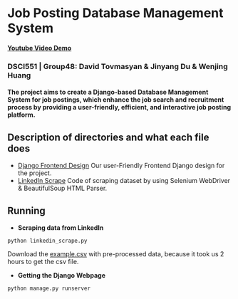 # Job Posting Database Management System
**[Youtube Video Demo](https://www.youtube.com)**
### DSCI551 | Group48: David Tovmasyan & Jinyang Du & Wenjing Huang
#### The project aims to create a Django-based Database Management System for job postings, which enhance the job search and recruitment process by providing a user-friendly, efficient, and interactive job posting platform.

## Description of directories and what each file does
- [Django Frontend Design](https://github.com/Jinyangd/DSCI551_Group48_Project/tree/main/django_project)
  Our user-Friendly Frontend Django design for the project. 
- [LinkedIn Scrape](https://github.com/Jinyangd/DSCI551_Group48_Project/blob/main/linkedin_scrape.py)
  Code of scraping dataset by using Selenium WebDriver & BeautifulSoup HTML Parser.

## Running
- **Scraping data from LinkedIn**
```shell
python linkedin_scrape.py
```
Download the [example.csv](https://drive.google.com/file/d/1RLI85-oi-JQM9OdJEVLjCz-DFzeScRY5/view?usp=sharing) with pre-processed data, because it took us 2 hours to get the csv file.
- **Getting the Django Webpage**
```shell
python manage.py runserver
```
